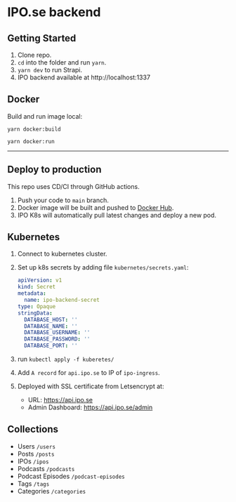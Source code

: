# IPO.se backend

## Getting Started

1. Clone repo.
2. `cd` into the folder and run `yarn`.
3. `yarn dev` to run Strapi.
4. IPO backend available at http://localhost:1337

## Docker

Build and run image local:

`yarn docker:build`

`yarn docker:run`

---

## Deploy to production

This repo uses CD/CI through GitHub actions.

1. Push your code to `main` branch.
2. Docker image will be built and pushed to [Docker Hub](https://hub.docker.com/repository/docker/lundgren2/ipo-backend).
3. IPO K8s will automatically pull latest changes and deploy a new pod.

## Kubernetes

1.  Connect to kubernetes cluster.
2.  Set up k8s secrets by adding file `kubernetes/secrets.yaml`:

    ```yaml
    apiVersion: v1
    kind: Secret
    metadata:
      name: ipo-backend-secret
    type: Opaque
    stringData:
      DATABASE_HOST: ''
      DATABASE_NAME: ''
      DATABASE_USERNAME: ''
      DATABASE_PASSWORD: ''
      DATABASE_PORT: ''
    ```

3.  run `kubectl apply -f kuberetes/`
4.  Add `A record` for `api.ipo.se` to IP of `ipo-ingress`.
5.  Deployed with SSL certificate from Letsencrypt at:

    - URL: https://api.ipo.se
    - Admin Dashboard: https://api.ipo.se/admin

## Collections

- Users `/users`
- Posts `/posts`
- IPOs `/ipos`
- Podcasts `/podcasts`
- Podcast Episodes `/podcast-episodes`
- Tags `/tags`
- Categories `/categories`
